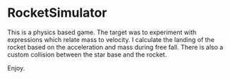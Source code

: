 # RocketSimulator
 
This is a physics based game. The target was to experiment with expressions which relate mass to velocity.
I calculate the landing of the rocket based on the acceleration and mass during free fall.
There is also a custom collision between the star base and the rocket.

Enjoy.
